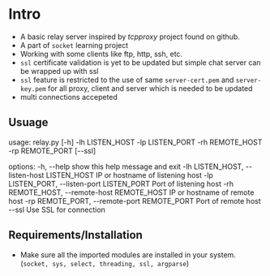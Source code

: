 # Intro
- A basic relay server inspired by *tcpproxy* project found on github.
- A part of `socket` learning project
- Working with some clients like ftp, http, ssh, etc.
- `ssl` certificate validation is yet to be updated but simple chat server can be wrapped up with ssl
- `ssl` feature is restricted to the use of same `server-cert.pem` and `server-key.pem` for all proxy, client and server which is needed to be updated
- multi connections accepeted

## Usuage
usage: relay.py [-h] -lh LISTEN_HOST -lp LISTEN_PORT -rh REMOTE_HOST -rp
                REMOTE_PORT [--ssl]

options:
  -h, --help            show this help message and exit
  -lh LISTEN_HOST, --listen-host LISTEN_HOST
                        IP or hostname of listening host
  -lp LISTEN_PORT, --listen-port LISTEN_PORT
                        Port of listening host
  -rh REMOTE_HOST, --remote-host REMOTE_HOST
                        IP or hostname of remote host
  -rp REMOTE_PORT, --remote-port REMOTE_PORT
                        Port of remote host
  --ssl                 Use SSL for connection


## Requirements/Installation
- Make sure all the imported modules are installed in your system.
(`socket, sys, select, threading, ssl, argparse`)
